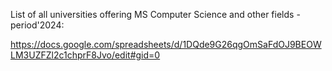 List of all universities offering MS Computer Science and other fields - period'2024: 

https://docs.google.com/spreadsheets/d/1DQde9G26qgOmSaFdOJ9BEOWLM3UZFZl2c1chprF8Jvo/edit#gid=0
